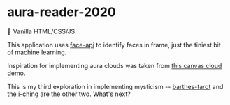 # aura-reader-2020

🍦 Vanilla HTML/CSS/JS.

This application uses [face-api](https://github.com/justadudewhohacks/face-api.js) to identify faces in frame, just the tiniest bit of machine learning.

Inspiration for implementing aura clouds was taken from [this canvas cloud demo](https://github.com/melalj/canvas-clouds).

This is my third exploration in implementing mysticism -- [barthes-tarot](http://bits.ashleyblewer.com/barthes-tarot/) and [the i-ching](http://bits.ashleyblewer.com/i-ching/) are the other two. What's next?